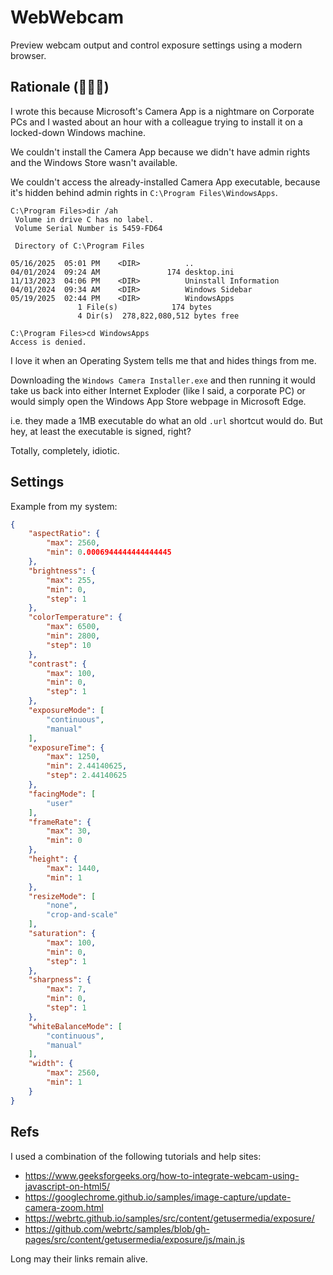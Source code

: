 # WebWebcam

Preview webcam output and control exposure settings using a modern browser.

## Rationale (🤦🏻‍♂️)

I wrote this because Microsoft's Camera App is a nightmare on Corporate PCs and
I wasted about an hour with a colleague trying to install it on a locked-down
Windows machine.

We couldn't install the Camera App because we didn't have admin rights and the Windows
Store wasn't available.

We couldn't access the already-installed Camera App executable, because it's hidden
behind admin rights in `C:\Program Files\WindowsApps`.

```
C:\Program Files>dir /ah
 Volume in drive C has no label.
 Volume Serial Number is 5459-FD64

 Directory of C:\Program Files

05/16/2025  05:01 PM    <DIR>          ..
04/01/2024  09:24 AM               174 desktop.ini
11/13/2023  04:06 PM    <DIR>          Uninstall Information
04/01/2024  09:34 AM    <DIR>          Windows Sidebar
05/19/2025  02:44 PM    <DIR>          WindowsApps
               1 File(s)            174 bytes
               4 Dir(s)  278,822,080,512 bytes free

C:\Program Files>cd WindowsApps
Access is denied.
```

I love it when an Operating System tells me that and hides things from me.

Downloading the `Windows Camera Installer.exe` and then running it would take us
back into either Internet Exploder (like I said, a corporate PC) or would simply
open the Windows App Store webpage in Microsoft Edge.

i.e. they made a 1MB executable do what an old `.url` shortcut would do. But hey,
at least the executable is signed, right?

Totally, completely, idiotic.

## Settings

Example from my system:

```json
{
    "aspectRatio": {
        "max": 2560,
        "min": 0.0006944444444444445
    },
    "brightness": {
        "max": 255,
        "min": 0,
        "step": 1
    },
    "colorTemperature": {
        "max": 6500,
        "min": 2800,
        "step": 10
    },
    "contrast": {
        "max": 100,
        "min": 0,
        "step": 1
    },
    "exposureMode": [
        "continuous",
        "manual"
    ],
    "exposureTime": {
        "max": 1250,
        "min": 2.44140625,
        "step": 2.44140625
    },
    "facingMode": [
        "user"
    ],
    "frameRate": {
        "max": 30,
        "min": 0
    },
    "height": {
        "max": 1440,
        "min": 1
    },
    "resizeMode": [
        "none",
        "crop-and-scale"
    ],
    "saturation": {
        "max": 100,
        "min": 0,
        "step": 1
    },
    "sharpness": {
        "max": 7,
        "min": 0,
        "step": 1
    },
    "whiteBalanceMode": [
        "continuous",
        "manual"
    ],
    "width": {
        "max": 2560,
        "min": 1
    }
}
```

## Refs

I used a combination of the following tutorials and help sites:

* https://www.geeksforgeeks.org/how-to-integrate-webcam-using-javascript-on-html5/
* https://googlechrome.github.io/samples/image-capture/update-camera-zoom.html
* https://webrtc.github.io/samples/src/content/getusermedia/exposure/
* https://github.com/webrtc/samples/blob/gh-pages/src/content/getusermedia/exposure/js/main.js

Long may their links remain alive.
